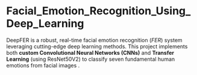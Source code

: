 # Facial_Emotion_Recognition_Using_Deep_Learning
DeepFER is a robust, real-time facial emotion recognition (*FER*) system leveraging cutting-edge deep learning methods. This project implements both **custom Convolutional Neural Networks (CNNs)** and **Transfer Learning** (using ResNet50V2) to classify seven fundamental human emotions from facial images .

